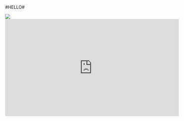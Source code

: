 #HELLO#

<img src="http://lh6.ggpht.com/_gKQKwLZ8XUs/TAeu3M22rsI/AAAAAAAAC28/ofauYb4zkGs/s800/Funny-Signs-Lion-18.jpg" />

<iframe src="https://www.facebook.com/plugins/video.php?href=https%3A%2F%2Fwww.facebook.com%2FNewDanceStudios%2Fvideos%2Fvb.238625180624%2F10154149796675625%2F%3Ftype%3D3&show_text=0&width=560" width="560" height="315" style="border:none;overflow:hidden" scrolling="no" frameborder="0" allowTransparency="true" allowFullScreen="true"></iframe>
